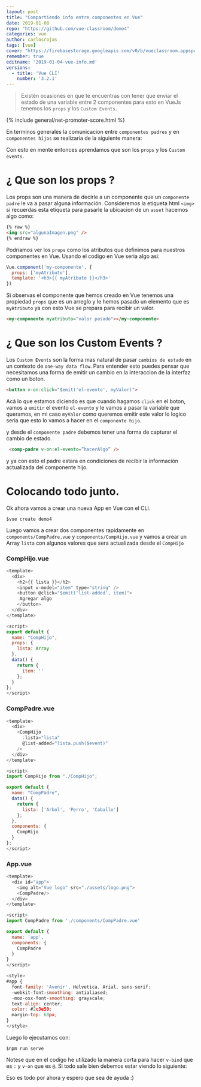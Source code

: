 ```yaml
---
layout: post
title: "Compartiendo info entre componentes en Vue"
date: 2019-01-08
repo: "https://github.com/vue-classroom/demo4"
categories: vue
author: carlosrojas
tags: [vue]
cover: "https://firebasestorage.googleapis.com/v0/b/vueclassroom.appspot.com/o/2018-12-22-vue-router%2Fcover.png?alt=media&token=7c810142-f28d-44c6-9305-83e5b89a2bf0"
remember: true
editname: '2019-01-04-vue-info.md'
versions:
  - title: 'Vue CLI'
    number: '3.2.1'
---
```


> Existén ocasiones en que te encuentras con tener que enviar el estado de una variable entre 2 componentes para esto en VueJs tenemos los  `props` y los `Custom Events`.
<amp-img width="810" height="450" layout="responsive" src="https://firebasestorage.googleapis.com/v0/b/vueclassroom.appspot.com/o/2018-12-22-vue-router%2Fcover.png?alt=media&token=7c810142-f28d-44c6-9305-83e5b89a2bf0"></amp-img>

{% include general/net-promoter-score.html %}

En terminos generales la comunicacion entre `componentes padres` y en `componentes hijos` se realizaria de la siguiente manera:

<amp-img width="1000" height="566" layout="responsive" src="https://firebasestorage.googleapis.com/v0/b/vueclassroom.appspot.com/o/2019-01-04-vue-info%2F1_Nu1Jkw1hrFoKC5bUP-5TTA.png?alt=media&token=2696bee4-4161-4f23-9756-d8aea805808c"></amp-img>

Con esto en mente entonces aprendamos que son los `props` y los  `Custom events`.

# ¿ Que son los props ?

Los props son una manera de decirle a un componente que un `componente padre` le va a pasar alguna información. Consideremos la etiqueta html `<img>` si recuerdas esta etiqueta para pasarle la ubicacion de un `asset` hacemos algo como:

```html
{% raw %}
<img src="algunaImagen.png" />
{% endraw %}
```

Podriamos ver los `props` como los atributos que definimos para nuestros componentes en Vue. Usando el codigo en Vue seria algo asi:

```js
Vue.component('my-componente', {
  props: ['myAtributo'],
  template: '<h3>{{ myAtributo }}</h3>'
})
```

Si observas el componente que hemos creado en Vue tenemos una propiedad `props` que es un arreglo y le hemos pasado un elemento que es  `myAtributo` ya con esto Vue se prepara para recibir un valor.

```html
<my-componente myatributo="valor pasado"></my-componente>
```

# ¿ Que son los Custom Events ?

Los `Custom Events` son la forma mas natural de pasar `cambios de estado` en un contexto de  `one-way data flow`. Para entender esto puedes pensar que necesitamos una forma de emitir un cambio en la interaccion de la interfaz como un boton.

```html
<button v-on:click="$emit('el-evento', myValor)">
```

Acá lo que estamos diciendo es que cuando hagamos `click` en el boton, vamos a `emitir` el evento `el-evento` y le vamos a pasar la variable que queramos, en mi caso `myValor` como queremos emitir este valor lo logico seria que esto lo vamos a hacer en el `componente hijo`.

y desde el `componente padre` debemos tener una forma de capturar el cambio de estado.

```html
 <comp-padre v-on:el-evento=”hacerAlgo” />
```

y ya con esto el padre estara en condiciones de recibir la información actualizada del componente hijo.

# Colocando todo junto.

Ok ahora vamos a crear una nueva App en Vue con el CLI.

````
$vue create demo4
````

Luego vamos a crear dos componentes rapidamente en `components/CompPadre.vue` y `components/CompHijo.vue` y vamos a crear un Array `lista` con algunos valores que sera actualizada desde el `CompHijo`

<h3>CompHijo.vue</h3>

```js
<template>
  <div>
    <h2>{{ lista }}</h2>
    <input v-model="item" type="string" />
    <button @click="$emit('list-added', item)">
     Agregar algo
    </button>
  </div>
</template>

<script>
export default {
  name: "CompHijo",
  props: {
    lista: Array
  },
  data() {
    return {
      item: ''
    };
  }
};
</script>
```

<h3>CompPadre.vue</h3>

```js
<template>
  <div>
    <CompHijo
      :lista="lista"
      @list-added="lista.push($event)"
    />
  </div>
</template>

<script>
import CompHijo from "./CompHijo";

export default {
  name: "CompPadre",
  data() {
    return {
      lista: ['Arbol', 'Perro', 'Caballo']
    };
  },
  components: {
    CompHijo
  }
};
</script>
```

<h3>App.vue</h3>

```js
<template>
  <div id="app">
    <img alt="Vue logo" src="./assets/logo.png">
    <CompPadre/>
  </div>
</template>

<script>
import CompPadre from './components/CompPadre.vue'

export default {
  name: 'app',
  components: {
    CompPadre
  }
}
</script>

<style>
#app {
  font-family: 'Avenir', Helvetica, Arial, sans-serif;
  -webkit-font-smoothing: antialiased;
  -moz-osx-font-smoothing: grayscale;
  text-align: center;
  color: #2c3e50;
  margin-top: 60px;
}
</style>
```

Luego lo ejecutamos con:

````
$npm run serve
````

Notese que en el codigo he utilizado la manera corta para hacer `v-bind` que es `:` y `v-on` que es `@`. Si todo sale bien debemos estar viendo lo siguiente:

<amp-img width="640" height="300" layout="responsive" src="https://firebasestorage.googleapis.com/v0/b/vueclassroom.appspot.com/o/2019-01-04-vue-info%2Fdemoapp4.gif?alt=media&token=46e9e193-5e2b-4ed1-9eaf-a016dd37ec70"></amp-img>

Eso es todo por ahora y espero que sea de ayuda :)